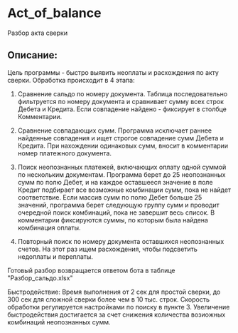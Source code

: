 # Act_of_balance
Разбор акта сверки

Описание:
---------
Цель программы - быстро выявить неоплаты и расхождения по акту сверки.
Обработка происходит в 4 этапа:
1. Сравнение сальдо по номеру документа. Таблица последовательно фильтруется по номеру документа и сравнивает сумму всех строк Дебета и Кредита. Если совпадение найдено - фиксирует в столбце Комментарии.

2. Сравнение совпадающих сумм. Программа исключает раннее найденные совпадения и ищет строгое совпадение сумм Дебета и Кредита. При нахождении одинаковых сумм, вносит в комментарии номер платежного документа.

3. Поиск неопознанных платежей, включающих оплату одной суммой по нескольким документам. Программа берет до 25 неопознанных сумм по полю Дебет, и на каждое оставшееся значение в поле Кредит подбирает все возможные комбинации сумм, пока не найдет соответствие. Если массив сумм по полю Дебет больше 25 значений, программа берет следующую группу сумм и проводит очередной поиск комбинаций, пока не завершит весь список. В комментарии фиксируются суммы, по которым была найдена комбинация оплаты.

4. Повторный поиск по номеру документа оставшихся неопознанных счетов. На этот раз ищем расхождения, чтобы подсветить недоплаты и переплаты.

Готовый разбор возвращается ответом бота в таблице "Разбор_сальдо.xlsx"

Быстродействие:
Время выполнения от 2 сек для простой сверки, до 300 сек для сложной сверки более чем в 10 тыс. строк. Скорость обработки регулируется настройками по поиску в пункте 3. Увеличение быстродействия достигается за счет снижения количества возиожных комбинаций неопознанных сумм.
